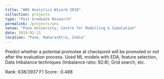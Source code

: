 ```yaml
---
title: "WNS Analytics Wizard 2018"
collection: projects
type: "Post Graduate Research"
permalink: /projects/wns
venue: "Pune University, Centre for Modelling & Simulation"
date: 2019-02-21
location: "Pune, Maharashtra, India"
---
```


Predict whether a potential promotee at checkpoint will be promoted or not after the evaluation process. Used ML models with EDA, feature selection, Data Imbalance techniques (Imbalance ratio: 92:8), Grid search, etc. 

Rank: 638/3937 
F1 Score : 0.488

<!-- Local Vs. Global explanations
======

Sub-Symbolic level explanations
======

Generating Symbols
======

Generating Global Explanations
====== -->